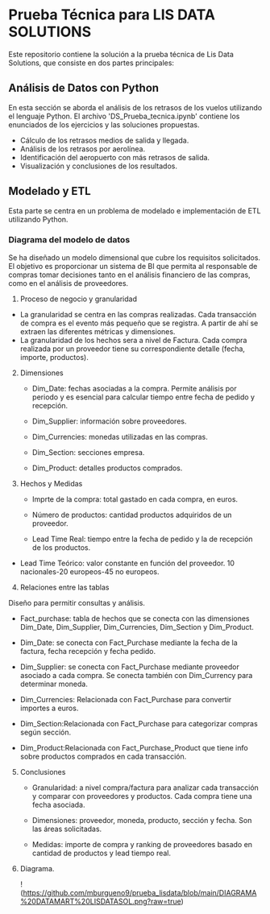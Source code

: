 # Prueba Técnica para LIS DATA SOLUTIONS

Este repositorio contiene la solución a la prueba técnica de Lis Data Solutions, que consiste en dos partes principales:

## Análisis de Datos con Python

En esta sección se aborda el análisis de los retrasos de los vuelos utilizando el lenguaje Python. El archivo 'DS_Prueba_tecnica.ipynb' contiene los enunciados de los ejercicios y las soluciones propuestas.
- Cálculo de los retrasos medios de salida y llegada.
- Análisis de los retrasos por aerolínea.
- Identificación del aeropuerto con más retrasos de salida.
- Visualización y conclusiones de los resultados.

## Modelado y ETL

Esta parte se centra en un problema de modelado e implementación de ETL utilizando Python.

### Diagrama del modelo de datos

Se ha diseñado un modelo dimensional que cubre los requisitos solicitados. El objetivo es proporcionar un sistema de BI que permita al responsable de compras tomar decisiones tanto en el análisis financiero de las compras, como en el análisis de proveedores. 

1. Proceso de negocio y granularidad

- La granularidad se centra en las compras realizadas. Cada transacción de compra es el evento más pequeño que se registra. A partir de ahí se extraen las diferentes métricas y dimensiones.
- La granularidad de los hechos sera a nivel de Factura. Cada compra realizada por un proveedor tiene su correspondiente detalle (fecha, importe, productos).

2. Dimensiones
   
   - Dim_Date: fechas asociadas a la compra. Permite análisis por periodo y es esencial para calcular tiempo entre fecha de pedido y recepción.
   
   - Dim_Supplier: información sobre proveedores.
   
   - Dim_Currencies: monedas utilizadas en las compras.
   
   - Dim_Section: secciones empresa.
   
   - Dim_Product: detalles productos comprados.
   
3. Hechos y Medidas
   
   - Imprte de la compra: total gastado en cada compra, en euros.
   
   - Número de productos: cantidad productos adquiridos de un proveedor.
   
   - Lead Time Real: tiempo entre la fecha de pedido y la de recepción de los productos.
   
  -  Lead Time Teórico: valor constante en función del proveedor. 10 nacionales-20 europeos-45 no europeos.
   
4. Relaciones entre las tablas
   
Diseño para permitir consultas y análisis.

- Fact_purchase: tabla de hechos que se conecta con las dimensiones Dim_Date, Dim_Supplier, Dim_Currencies, Dim_Section y Dim_Product.

- Dim_Date: se conecta con Fact_Purchase mediante la fecha de la factura, fecha recepción y fecha pedido.

- Dim_Supplier: se conecta con Fact_Purchase mediante proveedor asociado a cada compra. Se conecta también con Dim_Currency para determinar moneda.

- Dim_Currencies: Relacionada con Fact_Purchase para convertir importes a euros.

- Dim_Section:Relacionada con Fact_Purchase para categorizar compras según sección.

- Dim_Product:Relacionada con Fact_Purchase_Product que tiene info sobre productos comprados en cada transacción.

5. Conclusiones
    
   - Granularidad: a nivel compra/factura para analizar cada transacción y comparar con proveedores y productos. Cada compra tiene una fecha asociada.
   
   - Dimensiones: proveedor, moneda, producto, sección y fecha. Son las áreas solicitadas.
   
   - Medidas: importe de compra y ranking de proveedores basado en cantidad de productos y lead tiempo real.
   
6. Diagrama.
    
   !(https://github.com/mburgueno9/prueba_lisdata/blob/main/DIAGRAMA%20DATAMART%20LISDATASOL.png?raw=true)
   
